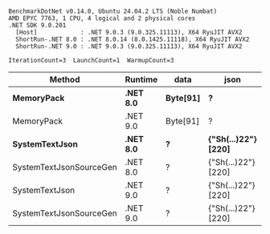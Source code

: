 ```

BenchmarkDotNet v0.14.0, Ubuntu 24.04.2 LTS (Noble Numbat)
AMD EPYC 7763, 1 CPU, 4 logical and 2 physical cores
.NET SDK 9.0.201
  [Host]            : .NET 9.0.3 (9.0.325.11113), X64 RyuJIT AVX2
  ShortRun-.NET 8.0 : .NET 8.0.14 (8.0.1425.11118), X64 RyuJIT AVX2
  ShortRun-.NET 9.0 : .NET 9.0.3 (9.0.325.11113), X64 RyuJIT AVX2

IterationCount=3  LaunchCount=1  WarmupCount=3  

```
| Method                  | Runtime  | data     | json                | Mean        | Error      | StdDev    | Min         | Max         | Gen0   | Allocated |
|------------------------ |--------- |--------- |-------------------- |------------:|-----------:|----------:|------------:|------------:|-------:|----------:|
| **MemoryPack**              | **.NET 8.0** | **Byte[91]** | **?**                   |    **76.03 ns** |   **4.920 ns** |  **0.270 ns** |    **75.75 ns** |    **76.29 ns** | **0.0100** |     **168 B** |
| MemoryPack              | .NET 9.0 | Byte[91] | ?                   |    68.24 ns |   5.998 ns |  0.329 ns |    68.00 ns |    68.62 ns | 0.0100 |     168 B |
| **SystemTextJson**          | **.NET 8.0** | **?**        | **{&quot;Sh(...)22&quot;} [220]** | **1,167.93 ns** |   **5.155 ns** |  **0.283 ns** | **1,167.70 ns** | **1,168.25 ns** | **0.0095** |     **168 B** |
| SystemTextJsonSourceGen | .NET 8.0 | ?        | {&quot;Sh(...)22&quot;} [220] | 1,128.05 ns | 206.753 ns | 11.333 ns | 1,118.54 ns | 1,140.59 ns | 0.0095 |     168 B |
| SystemTextJson          | .NET 9.0 | ?        | {&quot;Sh(...)22&quot;} [220] | 1,158.16 ns |  64.229 ns |  3.521 ns | 1,154.65 ns | 1,161.69 ns | 0.0095 |     168 B |
| SystemTextJsonSourceGen | .NET 9.0 | ?        | {&quot;Sh(...)22&quot;} [220] | 1,108.10 ns |  84.485 ns |  4.631 ns | 1,105.10 ns | 1,113.44 ns | 0.0095 |     168 B |
